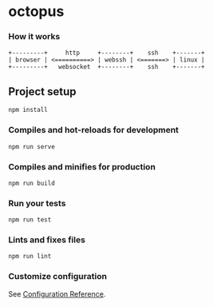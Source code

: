 # octopus
### How it works
```
+---------+     http     +--------+    ssh    +-------+
| browser | <==========> | webssh | <=======> | linux |
+---------+   websocket  +--------+    ssh    +-------+
```

## Project setup
```
npm install
```

### Compiles and hot-reloads for development
```
npm run serve
```

### Compiles and minifies for production
```
npm run build
```

### Run your tests
```
npm run test
```

### Lints and fixes files
```
npm run lint
```

### Customize configuration
See [Configuration Reference](https://cli.vuejs.org/config/).
